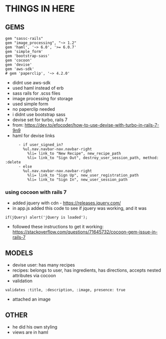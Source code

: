 # THINGS IN HERE

## GEMS

```
gem "sassc-rails"
gem "image_processing", "~> 1.2"
gem 'haml', '~> 6.0', '>= 6.0.7'
gem 'simple_form'
gem 'bootstrap-sass'
gem 'cocoon'
gem 'devise'
gem 'aws-sdk'
# gem 'paperclip', '~> 4.2.0'
```
- didnt use aws-sdk
- used haml instead of erb
- sass rails for .scss files
- image processing for storage
- used simple form
- no paperclip needed
- i didnt use bootstrap sass
- devise set for turbo, rails 7
- from: https://dev.to/efocoder/how-to-use-devise-with-turbo-in-rails-7-9n9
- haml for devise links

```
      - if user_signed_in?
        %ul.nav.navbar-nav.navbar-right
          %li= link_to "New Recipe", new_recipe_path
          %li= link_to "Sign Out", destroy_user_session_path, method: :delete
      - else
        %ul.nav.navbar-nav.navbar-right
          %li= link_to "Sign Up", new_user_registration_path
          %li= link_to "Sign In", new_user_session_path

```

### using cocoon with rails 7
- added jquery with cdn - https://releases.jquery.com/
- in app.js added this code to see if jquery was working, and it was
```
if(jQuery) alert('jQuery is loaded');
```

- followed these instructions to get it working: https://stackoverflow.com/questions/71645732/cocoon-gem-issue-in-rails-7

## MODELS
- devise user: has many recipes
- recipes: belongs to user, has ingredients, has directions, accepts nested attributes via cocoon
- validation

```
validates :title, :description, :image, presence: true
```
- attached an image

## OTHER
- he did his own styling
- views are in haml

